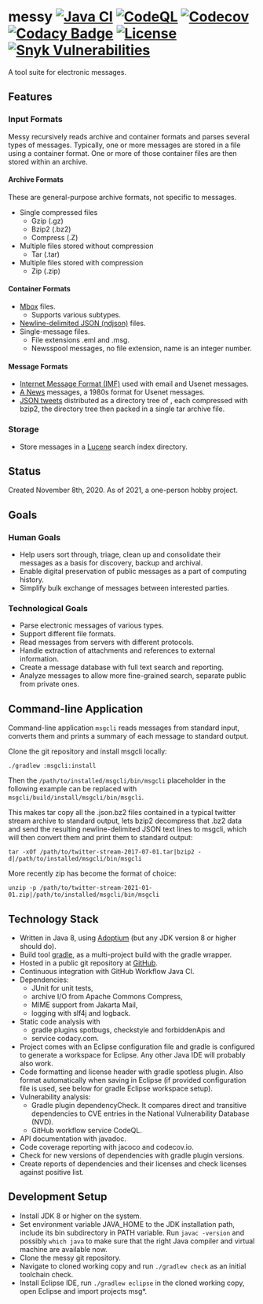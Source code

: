 # messy [![Java CI](https://github.com/marco-schmidt/messy/workflows/Java%20CI/badge.svg)](https://github.com/marco-schmidt/messy/actions?query=workflow%3A%22Java+CI%22)  [![CodeQL](https://github.com/marco-schmidt/messy/workflows/CodeQL/badge.svg)](https://github.com/marco-schmidt/messy/actions?query=workflow%3ACodeQL) [![Codecov](https://codecov.io/gh/marco-schmidt/messy/branch/master/graphs/badge.svg?branch=master)](https://codecov.io/gh/marco-schmidt/messy) [![Codacy Badge](https://app.codacy.com/project/badge/Grade/ca8ac2c8c93748b5a6f659de8189294e)](https://www.codacy.com/gh/marco-schmidt/messy/dashboard?utm_source=github.com&amp;utm_medium=referral&amp;utm_content=marco-schmidt/messy&amp;utm_campaign=Badge_Grade) [![License](https://img.shields.io/badge/License-Apache%202.0-blue.svg)](https://opensource.org/licenses/Apache-2.0) [![Snyk Vulnerabilities](https://snyk.io/test/github/marco-schmidt/messy/badge.svg?targetFile=build.gradle)](https://snyk.io/test/github/marco-schmidt/messy?targetFile=build.gradle)

A tool suite for electronic messages.

## Features

### Input Formats

Messy recursively reads archive and container formats and parses several types of messages. Typically, one or more messages are stored in a file using a container format. One or more of those container files are then stored within an archive.

#### Archive Formats

These are general-purpose archive formats, not specific to messages.
* Single compressed files
    * Gzip (.gz)
    * Bzip2 (.bz2)
    * Compress (.Z)
* Multiple files stored without compression
    * Tar (.tar)
* Multiple files stored with compression
    * Zip (.zip)

#### Container Formats

* [Mbox](https://en.wikipedia.org/wiki/Mbox) files.
    * Supports various subtypes.
* [Newline-delimited JSON (ndjson)](http://ndjson.org/) files.
* Single-message files.
     * File extensions .eml and .msg.
     * Newsspool messages, no file extension, name is an integer number.

#### Message Formats

* [Internet Message Format (IMF)](https://en.wikipedia.org/wiki/Email#Message_format) used with email and Usenet messages.
* [A News](https://en.wikipedia.org/wiki/A_News) messages, a 1980s format for Usenet messages.
* [JSON tweets](https://developer.twitter.com/en/docs/twitter-api/v1/data-dictionary/overview) distributed as a directory tree of , each compressed with bzip2, the directory tree then packed in a single tar archive file.

### Storage

* Store messages in a [Lucene](https://lucene.apache.org/) search index directory.

## Status

Created November 8th, 2020.
As of 2021, a one-person hobby project.

## Goals

### Human Goals

* Help users sort through, triage, clean up and consolidate their messages as a basis for discovery, backup and archival.
* Enable digital preservation of public messages as a part of computing history.
* Simplify bulk exchange of messages between interested parties.

### Technological Goals

* Parse electronic messages of various types.
* Support different file formats.
* Read messages from servers with different protocols.
* Handle extraction of attachments and references to external information.
* Create a message database with full text search and reporting.
* Analyze messages to allow more fine-grained search, separate public from private ones.

## Command-line Application

Command-line application ``msgcli`` reads messages from standard input, converts them and prints a summary of each message to standard output.

Clone the git repository and install msgcli locally:
```
./gradlew :msgcli:install
```
Then the ``/path/to/installed/msgcli/bin/msgcli`` placeholder in the following example can be replaced with ``msgcli/build/install/msgcli/bin/msgcli``.

This makes tar copy all the .json.bz2 files contained in a typical twitter stream archive to standard output,
lets bzip2 decompress that .bz2 data and send the resulting newline-delimited JSON text lines to msgcli, which will then convert them and print them to standard output:
```
tar -xOf /path/to/twitter-stream-2017-07-01.tar|bzip2 -d|/path/to/installed/msgcli/bin/msgcli
```
More recently zip has become the format of choice:
```
unzip -p /path/to/twitter-stream-2021-01-01.zip|/path/to/installed/msgcli/bin/msgcli
```

## Technology Stack

* Written in Java 8, using [Adoptium](https://adoptium.net) (but any JDK version 8 or higher should do).
* Build tool [gradle](https://gradle.org/), as a multi-project build with the gradle wrapper.
* Hosted in a public git repository at [GitHub](https://github.com/).
* Continuous integration with GitHub Workflow Java CI.
* Dependencies:
    * JUnit for unit tests,
    * archive I/O from Apache Commons Compress,
    * MIME support from Jakarta Mail,
    * logging with slf4j and logback.
* Static code analysis with
    * gradle plugins spotbugs, checkstyle and forbiddenApis and
    * service codacy.com.
* Project comes with an Eclipse configuration file and gradle is configured to generate a workspace for Eclipse. Any other Java IDE will probably also work.
* Code formatting and license header with gradle spotless plugin. Also format automatically when saving in Eclipse (if provided configuration file is used, see below for gradle Eclipse workspace setup).
* Vulnerability analysis:
    * Gradle plugin dependencyCheck. It compares direct and transitive dependencies to CVE entries in the National Vulnerability Database (NVD).
    * GitHub workflow service CodeQL.
* API documentation with javadoc.
* Code coverage reporting with jacoco and codecov.io.
* Check for new versions of dependencies with gradle plugin versions.
* Create reports of dependencies and their licenses and check licenses against positive list.

## Development Setup

* Install JDK 8 or higher on the system.
* Set environment variable JAVA_HOME to the JDK installation path, include its bin subdirectory in PATH variable. Run ``javac -version`` and possibly ``which java`` to make sure that the right Java compiler and virtual machine are available now.
* Clone the messy git repository.
* Navigate to cloned working copy and run ``./gradlew check`` as an initial toolchain check.
* Install Eclipse IDE, run ``./gradlew eclipse`` in the cloned working copy, open Eclipse and import projects msg*.

